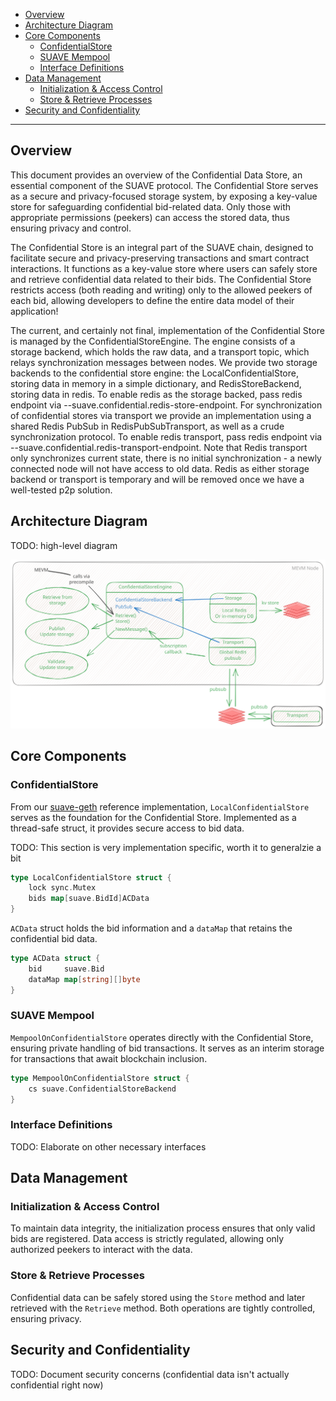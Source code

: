 <!-- TOC -->

- [Overview](#overview)
- [Architecture Diagram](#architecture-diagram)
- [Core Components](#core-components)
    - [ConfidentialStore](#confidentialstore)
    - [SUAVE Mempool](#suave-mempool)
    - [Interface Definitions](#interface-definitions)
- [Data Management](#data-management)
    - [Initialization & Access Control](#initialization--access-control)
    - [Store & Retrieve Processes](#store--retrieve-processes)
- [Security and Confidentiality](#security-and-confidentiality)

<!-- /TOC -->

---

</div>

## Overview

This document provides an overview of the Confidential Data Store, an essential component of the SUAVE protocol. The Confidential Store serves as a secure and privacy-focused storage system, by exposing a key-value store for safeguarding confidential bid-related data. Only those with appropriate permissions (peekers) can access the stored data, thus ensuring privacy and control.

The Confidential Store is an integral part of the SUAVE chain, designed to facilitate secure and privacy-preserving transactions and smart contract interactions. It functions as a key-value store where users can safely store and retrieve confidential data related to their bids. The Confidential Store restricts access (both reading and writing) only to the allowed peekers of each bid, allowing developers to define the entire data model of their application!

The current, and certainly not final, implementation of the Confidential Store is managed by the ConfidentialStoreEngine. The engine consists of a storage backend, which holds the raw data, and a transport topic, which relays synchronization messages between nodes.
We provide two storage backends to the confidential store engine: the LocalConfidentialStore, storing data in memory in a simple dictionary, and RedisStoreBackend, storing data in redis. To enable redis as the storage backed, pass redis endpoint via --suave.confidential.redis-store-endpoint.
For synchronization of confidential stores via transport we provide an implementation using a shared Redis PubSub in RedisPubSubTransport, as well as a crude synchronization protocol. To enable redis transport, pass redis endpoint via --suave.confidential.redis-transport-endpoint. Note that Redis transport only synchronizes current state, there is no initial synchronization - a newly connected node will not have access to old data.
Redis as either storage backend or transport is temporary and will be removed once we have a well-tested p2p solution.


## Architecture Diagram

TODO: high-level diagram

![Confidential Data Store Diagram](/assets/rigil_confidential_data_store.svg)

## Core Components

### ConfidentialStore

From our [suave-geth](https://github.com/flashbots/suave-geth/tree/main) reference implementation, `LocalConfidentialStore` serves as the foundation for the Confidential Store. Implemented as a thread-safe struct, it provides secure access to bid data.

TODO: This section is very implementation specific, worth it to generalzie a bit

```go
type LocalConfidentialStore struct {
	lock sync.Mutex
	bids map[suave.BidId]ACData
}
```

`ACData` struct holds the bid information and a `dataMap` that retains the confidential bid data.

```go
type ACData struct {
	bid     suave.Bid
	dataMap map[string][]byte
}
```

### SUAVE Mempool

`MempoolOnConfidentialStore` operates directly with the Confidential Store, ensuring private handling of bid transactions. It serves as an interim storage for transactions that await blockchain inclusion.

```go
type MempoolOnConfidentialStore struct {
	cs suave.ConfidentialStoreBackend
}
```

### Interface Definitions

TODO: Elaborate on other necessary interfaces

## Data Management

### Initialization & Access Control

To maintain data integrity, the initialization process ensures that only valid bids are registered. Data access is strictly regulated, allowing only authorized peekers to interact with the data.

### Store & Retrieve Processes

Confidential data can be safely stored using the `Store` method and later retrieved with the `Retrieve` method. Both operations are tightly controlled, ensuring privacy.

## Security and Confidentiality

TODO: Document security concerns (confidential data isn't actually confidential right now)




